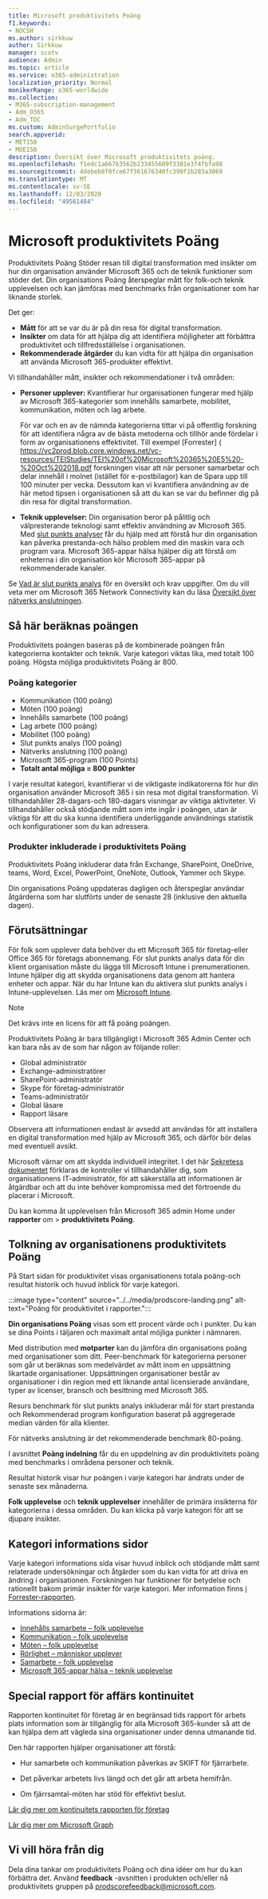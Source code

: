 ```yaml
---
title: Microsoft produktivitets Poäng
f1.keywords:
- NOCSH
ms.author: sirkkuw
author: Sirkkuw
manager: scotv
audience: Admin
ms.topic: article
ms.service: o365-administration
localization_priority: Normal
monikerRange: o365-worldwide
ms.collection:
- M365-subscription-management
- Adm_O365
- Adm_TOC
ms.custom: AdminSurgePortfolio
search.appverid:
- MET150
- MOE150
description: Översikt över Microsoft produktivitets poäng.
ms.openlocfilehash: f1edc1a66763562b233455609f3381e3f4fbfa98
ms.sourcegitcommit: 4debeb8f0fce67f361676340fc390f1b283a3069
ms.translationtype: MT
ms.contentlocale: sv-SE
ms.lasthandoff: 12/03/2020
ms.locfileid: "49561484"
---
```

# <a name="microsoft-productivity-score"></a>Microsoft produktivitets Poäng 

Produktivitets Poäng Stöder resan till digital transformation med insikter om hur din organisation använder Microsoft 365 och de teknik funktioner som stöder det. Din organisations Poäng återspeglar mått för folk-och teknik upplevelsen och kan jämföras med benchmarks från organisationer som har liknande storlek.

Det ger:

- **Mått** för att se var du är på din resa för digital transformation.
- **Insikter** om data för att hjälpa dig att identifiera möjligheter att förbättra produktivitet och tillfredsställelse i organisationen.
- **Rekommenderade åtgärder** du kan vidta för att hjälpa din organisation att använda Microsoft 365-produkter effektivt.

Vi tillhandahåller mått, insikter och rekommendationer i två områden: 

- **Personer upplever:** Kvantifierar hur organisationen fungerar med hjälp av Microsoft 365-kategorier som innehålls samarbete, mobilitet, kommunikation, möten och lag arbete.  

    För var och en av de nämnda kategorierna tittar vi på offentlig forskning för att identifiera några av de bästa metoderna och tillhör ande fördelar i form av organisationens effektivitet. Till exempel [Forrester] ( https://vc2prod.blob.core.windows.net/vc-resources/TEIStudies/TEI%20of%20Microsoft%20365%20E5%20-%20Oct%202018.pdf forskningen visar att när personer samarbetar och delar innehåll i molnet (istället för e-postbilagor) kan de Spara upp till 100 minuter per vecka. Dessutom kan vi kvantifiera användning av de här metod tipsen i organisationen så att du kan se var du befinner dig på din resa för digital transformation. 

- **Teknik upplevelser:** Din organisation beror på pålitlig och välpresterande teknologi samt effektiv användning av Microsoft 365. Med [slut punkts analyser](https://aka.ms/endpointanalytics) får du hjälp med att förstå hur din organisation kan påverka prestanda-och hälso problem med din maskin vara och program vara. Microsoft 365-appar hälsa hjälper dig att förstå om enheterna i din organisation kör Microsoft 365-appar på rekommenderade kanaler.

Se [Vad är slut punkts analys](https://docs.microsoft.com/mem/analytics/overview) för en översikt och krav uppgifter. Om du vill veta mer om Microsoft 365 Network Connectivity kan du läsa [Översikt över nätverks anslutningen](https://docs.microsoft.com/microsoft-365/enterprise/microsoft-365-networking-overview).
  

## <a name="how-the-score-is-calculated"></a>Så här beräknas poängen

Produktivitets poängen baseras på de kombinerade poängen från kategorierna kontakter och teknik. Varje kategori viktas lika, med totalt 100 poäng. Högsta möjliga produktivitets Poäng är 800.

### <a name="score-categories"></a>Poäng kategorier 

- Kommunikation (100 poäng)
- Möten (100 poäng)
- Innehålls samarbete (100 poäng)
- Lag arbete (100 poäng)
- Mobilitet (100 poäng)
- Slut punkts analys (100 poäng)
- Nätverks anslutning (100 poäng)
- Microsoft 365-program (100 Points)
- **Totalt antal möjliga = 800 punkter**
 
 I varje resultat kategori, kvantifierar vi de viktigaste indikatorerna för hur din organisation använder Microsoft 365 i sin resa mot digital transformation. Vi tillhandahåller 28-dagars-och 180-dagars visningar av viktiga aktiviteter. Vi tillhandahåller också stödjande mått som inte ingår i poängen, utan är viktiga för att du ska kunna identifiera underliggande användnings statistik och konfigurationer som du kan adressera.

### <a name="products-included-in-productivity-score"></a>Produkter inkluderade i produktivitets Poäng 

Produktivitets Poäng inkluderar data från Exchange, SharePoint, OneDrive, teams, Word, Excel, PowerPoint, OneNote, Outlook, Yammer och Skype.

Din organisations Poäng uppdateras dagligen och återspeglar användar åtgärderna som har slutförts under de senaste 28 (inklusive den aktuella dagen).


## <a name="pre-requisites"></a>Förutsättningar 

För folk som upplever data behöver du ett Microsoft 365 för företag-eller Office 365 för företags abonnemang. För slut punkts analys data för din klient organisation måste du lägga till Microsoft Intune i prenumerationen. Intune hjälper dig att skydda organisationens data genom att hantera enheter och appar. När du har Intune kan du aktivera slut punkts analys i Intune-upplevelsen. Läs mer om [Microsoft Intune](https://docs.microsoft.com/mem/intune/). 
> [!NOTE]
> Det krävs inte en licens för att få poäng poängen.

Produktivitets Poäng är bara tillgängligt i Microsoft 365 Admin Center och kan bara nås av de som har någon av följande roller:  

- Global administratör 
- Exchange-administratörer
- SharePoint-administratör 
- Skype för företag-administratör 
- Teams-administratör 
- Global läsare 
- Rapport läsare 

Observera att informationen endast är avsedd att användas för att installera en digital transformation med hjälp av Microsoft 365, och därför bör delas med eventuell avsikt. 

Microsoft värnar om att skydda individuell integritet. I det här [Sekretess dokumentet](privacy.md)  förklaras de kontroller vi tillhandahåller dig, som organisationens IT-administratör, för att säkerställa att informationen är åtgärdbar och att du inte behöver kompromissa med det förtroende du placerar i Microsoft.

Du kan komma åt upplevelsen från Microsoft 365 admin Home under **rapporter** om  >  **produktivitets Poäng**.

## <a name="interpreting-your-organizations-productivity-score"></a>Tolkning av organisationens produktivitets Poäng 

På Start sidan för produktivitet visas organisationens totala poäng-och resultat historik och huvud inblick för varje kategori.

:::image type="content" source="../../media/prodscore-landing.png" alt-text="Poäng för produktivitet i rapporter.":::

**Din organisations Poäng** visas som ett procent värde och i punkter. Du kan se dina Points i täljaren och maximalt antal möjliga punkter i nämnaren.

Med distribution med **motparter** kan du jämföra din organisations poäng med organisationer som ditt. Peer-benchmark för kategorierna personer som går ut beräknas som medelvärdet av mått inom en uppsättning likartade organisationer. Uppsättningen organisationer består av organisationer i din region med ett liknande antal licensierade användare, typer av licenser, bransch och besittning med Microsoft 365. 

Resurs benchmark för slut punkts analys inkluderar mål för start prestanda och Rekommenderad program konfiguration baserat på aggregerade median värden för alla klienter.

För nätverks anslutning är det rekommenderade benchmark 80-poäng.

I avsnittet **Poäng indelning** får du en uppdelning av din produktivitets poäng med benchmarks i områdena personer och teknik.

Resultat historik visar hur poängen i varje kategori har ändrats under de senaste sex månaderna.

**Folk upplevelse** och **teknik upplevelser** innehåller de primära insikterna för kategorierna i dessa områden. Du kan klicka på varje kategori för att se djupare insikter.

## <a name="category-details-pages"></a>Kategori informations sidor

Varje kategori informations sida visar huvud inblick och stödjande mått samt relaterade undersökningar och åtgärder som du kan vidta för att driva en ändring i organisationen. Forskningen har funktioner för betydelse och rationellt bakom primär insikter för varje kategori. Mer information finns [i Forrester-rapporten](https://vc2prod.blob.core.windows.net/vc-resources/TEIStudies/TEI%20of%20Microsoft%20365%20E5%20-%20Oct%202018.pdf).

Informations sidorna är:
- [Innehålls samarbete – folk upplevelse](content-collaboration.md)
- [Kommunikation – folk upplevelse](communication.md)
- [Möten – folk upplevelse](meetings.md)
- [Rörlighet – människor upplever](mobility.md)
- [Samarbete – folk upplevelse](teamwork.md)
- [Microsoft 365-appar hälsa – teknik upplevelse](apps-health.md)

## <a name="business-continuity-special-report"></a>Special rapport för affärs kontinuitet

Rapporten kontinuitet för företag är en begränsad tids rapport för arbets plats information som är tillgänglig för alla Microsoft 365-kunder så att de kan hjälpa dem att vägleda sina organisationer under denna utmanande tid.  

Den här rapporten hjälper organisationer att förstå: 

- Hur samarbete och kommunikation påverkas av SKIFT för fjärrarbete. 

- Det påverkar arbetets livs längd och det går att arbeta hemifrån. 

- Om fjärrsamtal-möten har stöd för effektivt beslut.

[Lär dig mer om kontinuitets rapporten för företag](https://aka.ms/bcrps)

[Lär dig mer om Microsoft Graph](https://docs.microsoft.com/graph/)

## <a name="we-want-to-hear-from-you"></a>Vi vill höra från dig

Dela dina tankar om produktivitets Poäng och dina idéer om hur du kan förbättra det. Använd **feedback** -avsnitten i produkten och/eller nå produktivitets gruppen på prodscorefeedback@microsoft.com.
